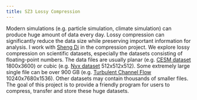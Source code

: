 ```yaml
---
title: SZ3 Lossy Compression
---
```


Modern simulations (e.g. particle simulation, climate simulation) can produce huge amount of data every day. Lossy compression can significantly reduce the data size while preserving important information for analysis. I work with [Sheng Di](https://www.anl.gov/profile/sheng-di) in the compression project. We explore lossy compression on scientific datasets, especially the datasets consisting of floating-point numbers. The data files are usually planar (e.g. [CESM dataset](https://climatedata.ibs.re.kr/data/cesm2-lens) 1800x3600) or cubic (e.g. [Nyx dataset](https://ieee-dataport.org/open-access/nyx-cosmological-simulation-dataset) 512x512x512). Some extremely large single file can be over 900 GB (e.g. [Turbulent Channel Flow](https://klacansky.com/open-scivis-datasets/category-simulation.html) 10240x7680x1536). Other datasets may contain thousands of smaller files. The goal of this project is to provide a friendly program for users to compress, transfer and store these huge datasets.